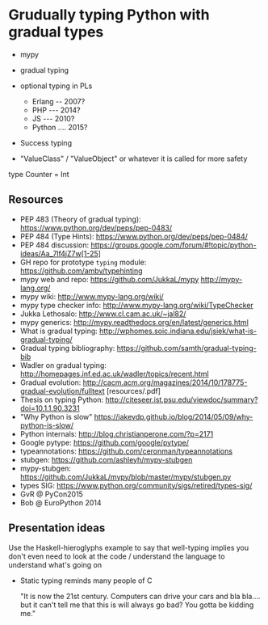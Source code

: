 Grudually typing Python with gradual types
==========================================

* mypy
* gradual typing
* optional typing in PLs
    + Erlang -- 2007?
    + PHP --- 2014?
    + JS --- 2010?
    + Python .... 2015?
* Success typing

* "ValueClass" / "ValueObject" or whatever it is
  called for more safety

type Counter = Int


Resources
---------

* PEP 483 (Theory of gradual typing):
    https://www.python.org/dev/peps/pep-0483/
* PEP 484 (Type Hints):
    https://www.python.org/dev/peps/pep-0484/
* PEP 484 discussion:
    https://groups.google.com/forum/#!topic/python-ideas/Aa_7lf4jZ7w[1-25]
* GH repo for prototype `typing` module:
    https://github.com/ambv/typehinting
* mypy web and repo:
    https://github.com/JukkaL/mypy
    http://mypy-lang.org/
* mypy wiki:
    http://www.mypy-lang.org/wiki/
* mypy type checker info:
    http://www.mypy-lang.org/wiki/TypeChecker
* Jukka Lethosalo:
    http://www.cl.cam.ac.uk/~jal82/
* mypy generics:
    http://mypy.readthedocs.org/en/latest/generics.html
* What is gradual typing:
    http://wphomes.soic.indiana.edu/jsiek/what-is-gradual-typing/
* Gradual typing bibliography:
    https://github.com/samth/gradual-typing-bib
* Wadler on gradual typing:
    http://homepages.inf.ed.ac.uk/wadler/topics/recent.html
* Gradual evolution:
    http://cacm.acm.org/magazines/2014/10/178775-gradual-evolution/fulltext
    [resources/.pdf]
* Thesis on typing Python:
    http://citeseer.ist.psu.edu/viewdoc/summary?doi=10.1.1.90.3231
* "Why Python is slow"
    https://jakevdp.github.io/blog/2014/05/09/why-python-is-slow/
* Python internals:
    http://blog.christianperone.com/?p=2171
* Google pytype:
    https://github.com/google/pytype/
* typeannotations:
    https://github.com/ceronman/typeannotations
* stubgen:
    https://github.com/ashleyh/mypy-stubgen
* mypy-stubgen:
    https://github.com/JukkaL/mypy/blob/master/mypy/stubgen.py
* types SIG:
    https://www.python.org/community/sigs/retired/types-sig/
* GvR @ PyCon2015
* Bob @ EuroPython 2014



Presentation ideas
------------------

Use the Haskell-hieroglyphs example to say that well-typing implies you don't even need to look at the code / understand the language to understand what's going on

* Static typing reminds many people of C

    "It is now the 21st century. Computers can drive your cars and bla bla....
     but it can't tell me that this is will always go bad? You gotta be kidding me."
